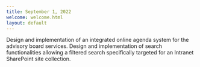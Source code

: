 ```yaml
---
title: September 1, 2022
welcome: welcome.html
layout: default
---
```


Design and implementation of an integrated online agenda system for the advisory board services.
Design and implementation of search functionalities allowing a filtered search specifically targeted 
for an Intranet SharePoint site collection. 
